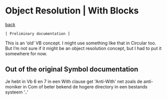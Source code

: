 ﻿Object Resolution | With Blocks
===============================

[back](./)

`[ Preliminary documentation ]`

This is an ‘old’ VB concept. I might use something like that in Circular too. But I’m not sure if it might be an object resolution concept, but I had to put it somewhere for now.

## Out of the original Symbol documentation

Je hebt in Vb 6 en 7 in een With clause get 'Anti-With' net zoals de anti-moniker in Com of beter bekend de hogere directory in een bestands systeem '..'